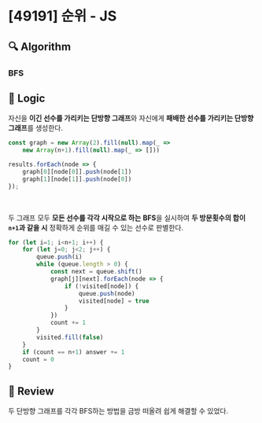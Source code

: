 # [49191] 순위 - JS

## :mag: Algorithm

### BFS

## :round_pushpin: Logic

자신을 **이긴 선수를 가리키는 단방향 그래프**와 자신에게 **패배한 선수를 가리키는 단방향 그래프**를 생성한다.

```js
const graph = new Array(2).fill(null).map(_ => 
    new Array(n+1).fill(null).map(_ => []))

results.forEach(node => {
    graph[0][node[0]].push(node[1])
    graph[1][node[1]].push(node[0])
});
```

<br />

두 그래프 모두 **모든 선수를 각각 시작으로 하는** **BFS**을 실시하여 **두 방문횟수의 합이 `n+1`과 같을 시** 정확하게 순위를 매길 수 있는 선수로 판별한다.

```js
for (let i=1; i<n+1; i++) {
    for (let j=0; j<2; j++) {
        queue.push(i)
        while (queue.length > 0) {
            const next = queue.shift()
            graph[j][next].forEach(node => {
                if (!visited[node]) {
                    queue.push(node)
                    visited[node] = true
                }
            })
            count += 1
        }
        visited.fill(false)
    }
    if (count == n+1) answer += 1
    count = 0
}
```

## :memo: Review

두 단방향 그래프를 각각 BFS하는 방법을 금방 떠올려 쉽게 해결할 수 있었다.